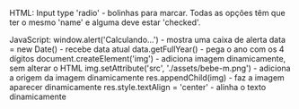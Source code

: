 HTML:
Input type 'radio' - bolinhas para marcar. Todas as opções têm que ter o mesmo 'name' e alguma deve estar 'checked'.

JavaScript:
window.alert('Calculando...') - mostra uma caixa de alerta
data = new Date() - recebe data atual
data.getFullYear() - pega o ano com os 4 dígitos
document.createElement('img') - adiciona imagem dinamicamente, sem alterar o HTML
img.setAttribute('src', './assets/bebe-m.png') - adiciona a origem da imagem dinamicamente
res.appendChild(img) - faz a imagem aparecer dinamicamente
res.style.textAlign = 'center' - alinha o texto dinamicamente